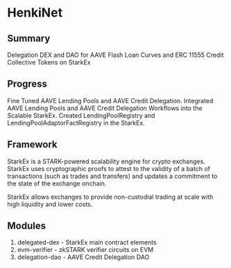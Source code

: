# HenkiNet

## Summary
Delegation DEX and DAO for AAVE Flash Loan Curves and ERC 11555 Credit Collective Tokens on StarkEx

## Progress 
Fine Tuned AAVE Lending Pools and AAVE Credit Delegation. Integrated AAVE Lending Pools and AAVE Credit Delegation Workflows into the Scalable StarkEx. Created LendingPoolRegistry and LendingPoolAdaptorFactRegistry in the StarkEx. 

## Framework

StarkEx is a STARK-powered scalability engine for crypto exchanges. StarkEx uses cryptographic
proofs to attest to the validity of a batch of transactions (such as trades and transfers)
and updates a commitment to the state of the exchange onchain. 

StarkEx allows exchanges to provide non-custodial trading at scale with high liquidity and lower
costs.

## Modules

1. delegated-dex - StarkEx main contract elements
2. evm-verifier - zkSTARK verifier circuits on EVM
3. delegation-dao - AAVE Credit Delegation DAO
